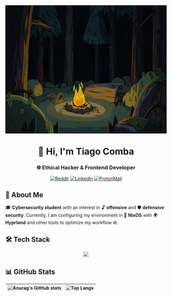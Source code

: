 <!-- Banner -->
<div align="center">
  <img align="center" width="1000" src="/wallpapers/fire.jpg" alt="BANNER JPG" style="width:auto; height:400px">
  <h1 align="cenger">👋 Hi, I'm Tiago Comba</h1>
  <h3 align="center">🌐 Ethical Hacker & Frontend Developer</h3>
  
    
[![Reddit](https://img.shields.io/badge/Reddit-FF4500?style=for-the-badge&logo=reddit&logoColor=white)](https://www.reddit.com/user/tu-usuario/) [![LinkedIn](https://img.shields.io/badge/LinkedIn-0A66C2?style=for-the-badge&logo=linkedin&logoColor=white)](https://www.linkedin.com/in/your-username/)  [![ProtonMail](https://img.shields.io/badge/ProtonMail-8B89CC?style=for-the-badge&logo=protonmail&logoColor=white)](mailto:your-email@proton.me)   

  <h2 align="left">👤 About Me</h2>
  <a align="left">
      <p align="left">🎓 <b>Cybersecurity student</b> with an interest in 🔓 <b>offensive</b> and 🛡️ <b>defensive security</b>.  
Currently, I am configuring my environment in 🐧 <b>NixOS</b> with 🌍 <b>Hyprland</b> and other tools to optimize my workflow ⚙️.
</p>
  </a>

<h2 align="left">🛠️ Tech Stack</h2> 

<div align="center">
  <img src="https://skillicons.dev/icons?i=python,html,css,javascript,mysql,git,flask,linux,bash,kali,nix,vim" />
</div>

<h2 align="left">📊 GitHub Stats</h2>

| ![Anurag's GitHub stats](https://github-readme-stats.vercel.app/api?username=undertry&show_icons=true&theme=github_dark_dimmed) | ![Top Langs](https://github-readme-stats.vercel.app/api/top-langs/?username=undertry&layout=compact&theme=github_dark_dimmed&langs_count=6)
|-|-|

</div>




